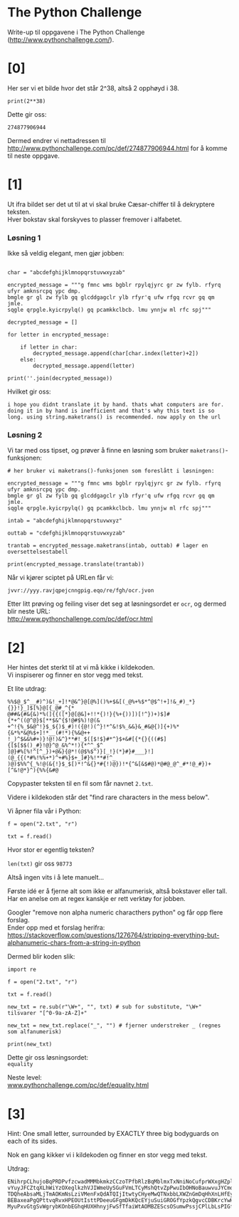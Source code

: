 # The Python Challenge

Write-up til oppgavene i The Python Challenge (http://www.pythonchallenge.com/).



# [0]

Her ser vi et bilde hvor det står 2^38, altså 2 opphøyd i 38.

`
print(2**38)
`

Dette gir oss:  

`274877906944`  

Dermed endrer vi nettadressen til http://www.pythonchallenge.com/pc/def/274877906944.html for å komme til neste oppgave.

# [1]

Ut ifra bildet ser det ut til at vi skal bruke Cæsar-chiffer til å dekryptere teksten.  
Hver bokstav skal forskyves to plasser fremover i alfabetet.  

### Løsning 1
Ikke så veldig elegant, men gjør jobben:

```

char = "abcdefghijklmnopqrstuvwxyzab"

encrypted_message = """g fmnc wms bgblr rpylqjyrc gr zw fylb. rfyrq ufyr amknsrcpq ypc dmp. 
bmgle gr gl zw fylb gq glcddgagclr ylb rfyr'q ufw rfgq rcvr gq qm jmle.
sqgle qrpgle.kyicrpylq() gq pcamkkclbcb. lmu ynnjw ml rfc spj"""

decrypted_message = []

for letter in encrypted_message:

    if letter in char:
        decrypted_message.append(char[char.index(letter)+2])
    else:
        decrypted_message.append(letter)

print(''.join(decrypted_message))

```

Hvilket gir oss:

`i hope you didnt translate it by hand. thats what computers are for. doing it in by hand is inefficient and that's why this text is so long. using string.maketrans() is recommended. now apply on the url`

### Løsning 2

Vi tar med oss tipset, og prøver å finne en løsning som bruker `maketrans()`-funksjonen:

```
# her bruker vi maketrans()-funksjonen som foreslått i løsningen:

encrypted_message = """g fmnc wms bgblr rpylqjyrc gr zw fylb. rfyrq ufyr amknsrcpq ypc dmp. 
bmgle gr gl zw fylb gq glcddgagclr ylb rfyr'q ufw rfgq rcvr gq qm jmle.
sqgle qrpgle.kyicrpylq() gq pcamkkclbcb. lmu ynnjw ml rfc spj"""

intab = "abcdefghijklmnopqrstuvwxyz"

outtab = "cdefghijklmnopqrstuvwxyzab"

trantab = encrypted_message.maketrans(intab, outtab) # lager en oversettelsestabell

print(encrypted_message.translate(trantab))

```

Når vi kjører sciptet på URLen får vi:

`jvvr://yyy.ravjqpejcnngpig.eqo/re/fgh/ocr.jvon`

Etter litt prøving og feiling viser det seg at løsningsordet er `ocr`, og dermed blir neste URL:  
http://www.pythonchallenge.com/pc/def/ocr.html

# [2]

Her hintes det sterkt til at vi må kikke i kildekoden.  
Vi inspiserer og finner en stor vegg med tekst.  

Et lite utdrag:
```
%%$@_$^__#)^)&!_+]!*@&^}@[@%]()%+$&[(_@%+%$*^@$^!+]!&_#)_*}{}}!}_]$[%}@[{_@#_^{*
@##&{#&{&)*%(]{{([*}@[@&]+!!*{)!}{%+{))])[!^})+)$]#{*+^((@^@}$[**$&^{$!@#$%)!@(&
+^!{%_$&@^!}$_${)$_#)!({@!)(^}!*^&!$%_&&}&_#&@{)]{+)%*{&*%*&@%$+]!*__(#!*){%&@++
!_)^$&&%#+)}!@!)&^}**#!_$([$!$}#*^}$+&#[{*{}{((#$]{[$[$$()_#}!@}^@_&%^*!){*^^_$^
]@}#%[%!^[^_})+@&}{@*!(@$%$^)}[_!}(*}#}#___}!](@_{{(*#%!%%+*)^+#%}$+_]#}%!**#!^_
)@)$%%^{_%!@(&{!}$_$[)*!^&{}*#{!)@})!*{^&[&$#@)*@#@_@^_#*!@_#})+[^&!@*}^){%%{&#@
```

Copypaster teksten til en fil som får navnet `2.txt`.  

Videre i kildekoden står det "find rare characters in the mess below".  

Vi åpner fila vår i Python:  

```
f = open("2.txt", "r")

txt = f.read()
```

Hvor stor er egentlig teksten?

`len(txt)` gir oss `98773`

Altså ingen vits i å lete manuelt...

Første idé er å fjerne alt som ikke er alfanumerisk, altså bokstaver eller tall.  
Har en anelse om at regex kanskje er rett verktøy for jobben.  

Googler "remove non alpha numeric characthers python" og får opp flere forslag.  
Ender opp med et forslag herifra:  
https://stackoverflow.com/questions/1276764/stripping-everything-but-alphanumeric-chars-from-a-string-in-python

Dermed blir koden slik:
```
import re

f = open("2.txt", "r")

txt = f.read()

new_txt = re.sub(r"\W+", "", txt) # sub for substitute, "\W+" tilsvarer "[^0-9a-zA-Z]+"

new_txt = new_txt.replace("_", "") # fjerner understreker _ (regnes som alfanumerisk)

print(new_txt)
```

Dette gir oss løsningsordet:  
`equality`

Neste level:  
www.pythonchallenge.com/pc/def/equality.html

# [3]

Hint: One small letter, surrounded by EXACTLY three big bodyguards on each of its sides.  

Nok en gang kikker vi i kildekoden og finner en stor vegg med tekst.  

Utdrag:
```
ENihrpCLhujoBqPRDPvfzcwadMMMbkmkzCCzoTPfbRlzBqMblmxTxNniNoCufprWXxgHZpldkoLCrHJq
vYuyJFCZtqXLhWiYzOXeglkzhVJIWmeUySGuFVmLTCyMshQtvZpPwuIbOHNoBauwvuJYCmqznOBgByPw
TDQheAbsaMLjTmAOKmNsLziVMenFxQdATQIjItwtyCHyeMwQTNxbbLXWZnGmDqHhXnLHfEyvzxMhSXzd
BEBaxeaPgQPttvqRvxHPEOUtIsttPDeeuGFgmDkKQcEYjuSuiGROGfYpzkQgvcCDBKrcYwHFlvPzDMEk
MyuPxvGtgSvWgrybKOnbEGhqHUXHhnyjFwSfTfaiWtAOMBZEScsOSumwPssjCPlLbLsPIGffDLpZzMKz
```

